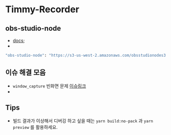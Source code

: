 # Timmy-Recorder

## obs-studio-node

- [docs](https://github.com/hrueger/obs-studio-node-docs/blob/main/docs/index.md);
- 

```bash
"obs-studio-node": "https://s3-us-west-2.amazonaws.com/obsstudionodes3.streamlabs.com/osn-0.15.6-release-win64.tar.gz"
```

## 이슈 해결 모음

- `window_capture` 빈화면 문제 [이슈링크](https://github.com/stream-labs/obs-studio-node/issues/1104)
- 

## Tips

- 빌드 결과가 이상해서 디버깅 하고 싶을 때는 `yarn build:no-pack` 과 `yarn preview` 를 활용하세요.
